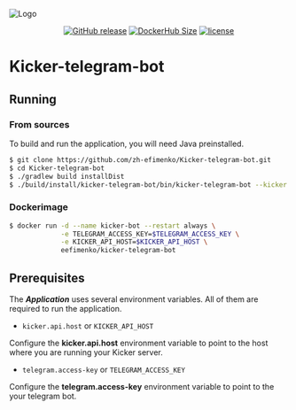 ![Logo](https://github.com/zh-efimenko/Kicker-telegram-bot/blob/master/docs/logo.png?raw=true)    
  
  
<p align="center">
    <a href="https://github.com/zh-efimenko/Kicker-telegram-bot/releases"><img alt="GitHub release" src="https://img.shields.io/github/release/zh-efimenko/Kicker-telegram-bot.svg"></a>
    <a href="https://hub.docker.com/r/eefimenko/kicker-telegram-bot"><img alt="DockerHub Size" src="https://img.shields.io/microbadger/image-size/eefimenko/kicker-telegram-bot.svg"></a>
    <a href="https://github.com/zh-efimenko/ZenKicker-telegram-bot/blob/master/LICENSE.txt"><img alt="license" src="https://img.shields.io/github/license/zh-efimenko/Kicker-telegram-bot.svg"></a>
</p>

# Kicker-telegram-bot

## Running

### From sources

To build and run the application, you will need Java preinstalled.

```bash
$ git clone https://github.com/zh-efimenko/Kicker-telegram-bot.git  
$ cd Kicker-telegram-bot  
$ ./gradlew build installDist  
$ ./build/install/kicker-telegram-bot/bin/kicker-telegram-bot --kicker.api.host=value --telegram.access-key=value
```

### Dockerimage

```bash
$ docker run -d --name kicker-bot --restart always \
             -e TELEGRAM_ACCESS_KEY=$TELEGRAM_ACCESS_KEY \
             -e KICKER_API_HOST=$KICKER_API_HOST \
             eefimenko/kicker-telegram-bot
```

## Prerequisites

The **_Application_** uses several environment variables. 
All of them are required to run the application.

* `kicker.api.host` or `KICKER_API_HOST`

Configure the **kicker.api.host** environment variable to point to the host where 
you are running your Kicker server. 

* `telegram.access-key` or `TELEGRAM_ACCESS_KEY`

Configure the **telegram.access-key** environment variable to point to the your telegram bot.
